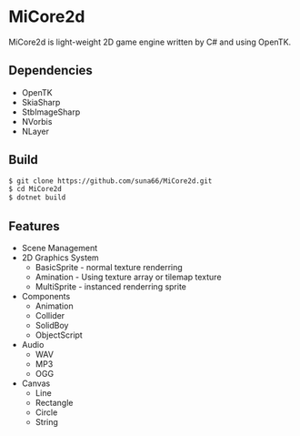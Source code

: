 # MiCore2d
MiCore2d is light-weight 2D game engine written by C# and using OpenTK.

## Dependencies

- OpenTK
- SkiaSharp
- StbImageSharp
- NVorbis
- NLayer

## Build

```sh
$ git clone https://github.com/suna66/MiCore2d.git
$ cd MiCore2d
$ dotnet build
```

## Features

- Scene Management
- 2D Graphics System
  - BasicSprite - normal texture renderring
  - Amination - Using texture array or tilemap texture
  - MultiSprite - instanced renderring sprite
- Components
  - Animation
  - Collider
  - SolidBoy
  - ObjectScript
- Audio
  - WAV
  - MP3
  - OGG
- Canvas
  - Line
  - Rectangle
  - Circle
  - String
